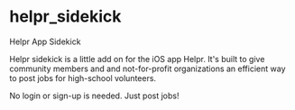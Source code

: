 helpr_sidekick
==============

Helpr App Sidekick


Helpr sidekick is a little add on for the iOS app Helpr. It's built to give community members 
and and not-for-profit organizations an efficient way to post jobs for high-school volunteers.

No login or sign-up is needed. Just post jobs!
